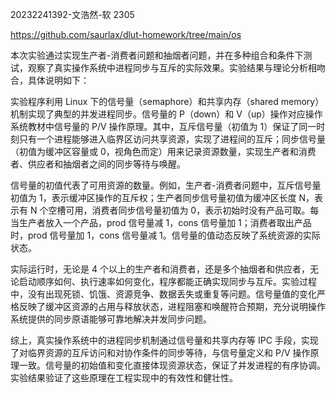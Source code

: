 20232241392-文浩然-软 2305

https://github.com/saurlax/dlut-homework/tree/main/os

本次实验通过实现生产者-消费者问题和抽烟者问题，并在多种组合和条件下测试，观察了真实操作系统中进程同步与互斥的实际效果。实验结果与理论分析相吻合，具体说明如下：

实验程序利用 Linux 下的信号量（semaphore）和共享内存（shared memory）机制实现了典型的并发进程同步。信号量的 P（down）和 V（up）操作对应操作系统教材中信号量的 P/V 操作原理。其中，互斥信号量（初值为 1）保证了同一时刻只有一个进程能够进入临界区访问共享资源，实现了进程间的互斥；同步信号量（初值为缓冲区容量或 0，视角色而定）用来记录资源数量，实现生产者和消费者、供应者和抽烟者之间的同步等待与唤醒。

信号量的初值代表了可用资源的数量。例如，生产者-消费者问题中，互斥信号量初值为 1，表示缓冲区操作的互斥权；生产者同步信号量初值为缓冲区长度 N，表示有 N 个空槽可用，消费者同步信号量初值为 0，表示初始时没有产品可取。每当生产者放入一个产品，prod 信号量减 1，cons 信号量加 1；消费者取出产品时，prod 信号量加 1，cons 信号量减 1。信号量的值动态反映了系统资源的实际状态。

实际运行时，无论是 4 个以上的生产者和消费者，还是多个抽烟者和供应者，无论启动顺序如何、执行速率如何变化，程序都能正确实现同步与互斥。实验过程中，没有出现死锁、饥饿、资源竞争、数据丢失或重复等问题。信号量值的变化严格反映了缓冲区资源的占用与释放状态，进程阻塞和唤醒符合预期，充分说明操作系统提供的同步原语能够可靠地解决并发同步问题。

综上，真实操作系统中的进程同步机制通过信号量和共享内存等 IPC 手段，实现了对临界资源的互斥访问和对协作条件的同步等待，与信号量定义和 P/V 操作原理一致。信号量的初始值和变化直接体现资源状态，保证了并发进程的有序协调。实验结果验证了这些原理在工程实现中的有效性和健壮性。

